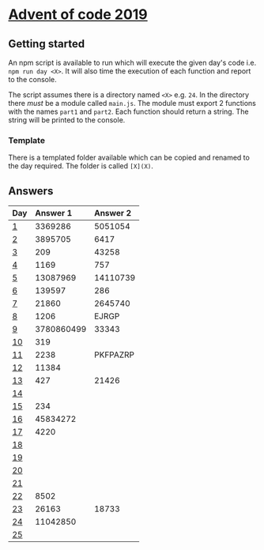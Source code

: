 # [Advent of code 2019](https://adventofcode.com/2019/)

## Getting started

An npm script is available to run which will execute the given day's code i.e.
`npm run day <X>`. It will also time the execution of each function and report
to the console.

The script assumes there is a directory named `<X>` e.g. `24`. In the directory
there _must_ be a module called `main.js`. The module must export 2 functions
with the names `part1` and `part2`. Each function should return a string. The
string will be printed to the console.

### Template

There is a templated folder available which can be copied and renamed to the
day required. The folder is called `[X](X)`.

## Answers

| Day                                        | Answer 1   | Answer 2 |
| :--                                        | :-------   | :------- |
| [1](https://adventofcode.com/2019/day/1)   | 3369286    | 5051054  |
| [2](https://adventofcode.com/2019/day/2)   | 3895705    | 6417     |
| [3](https://adventofcode.com/2019/day/3)   | 209        | 43258    |
| [4](https://adventofcode.com/2019/day/4)   | 1169       | 757      |
| [5](https://adventofcode.com/2019/day/5)   | 13087969   | 14110739 |
| [6](https://adventofcode.com/2019/day/6)   | 139597     | 286      |
| [7](https://adventofcode.com/2019/day/7)   | 21860      | 2645740  |
| [8](https://adventofcode.com/2019/day/8)   | 1206       | EJRGP    |
| [9](https://adventofcode.com/2019/day/9)   | 3780860499 | 33343    |
| [10](https://adventofcode.com/2019/day/10) | 319        |          |
| [11](https://adventofcode.com/2019/day/11) | 2238       | PKFPAZRP |
| [12](https://adventofcode.com/2019/day/12) | 11384      |          |
| [13](https://adventofcode.com/2019/day/13) | 427        | 21426    |
| [14](https://adventofcode.com/2019/day/14) |            |          |
| [15](https://adventofcode.com/2019/day/15) | 234        |          |
| [16](https://adventofcode.com/2019/day/16) | 45834272   |          |
| [17](https://adventofcode.com/2019/day/17) | 4220       |          |
| [18](https://adventofcode.com/2019/day/18) |            |          |
| [19](https://adventofcode.com/2019/day/19) |            |          |
| [20](https://adventofcode.com/2019/day/20) |            |          |
| [21](https://adventofcode.com/2019/day/21) |            |          |
| [22](https://adventofcode.com/2019/day/22) | 8502       |          |
| [23](https://adventofcode.com/2019/day/23) | 26163      | 18733    |
| [24](https://adventofcode.com/2019/day/24) | 11042850   |          |
| [25](https://adventofcode.com/2019/day/25) |            |          |
